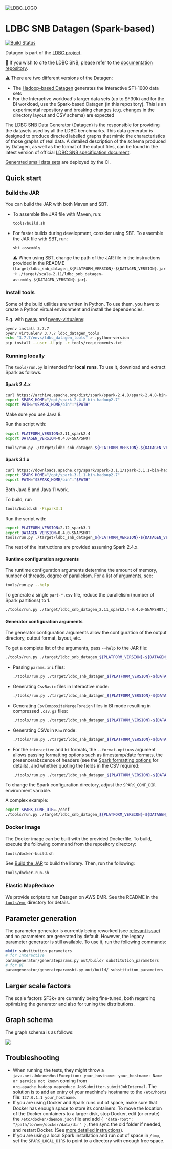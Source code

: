 ![LDBC_LOGO](https://raw.githubusercontent.com/wiki/ldbc/ldbc_snb_datagen/images/ldbc-logo.png)

# LDBC SNB Datagen (Spark-based)

[![Build Status](https://circleci.com/gh/ldbc/ldbc_snb_datagen.svg?style=svg)](https://circleci.com/gh/ldbc/ldbc_snb_datagen)

Datagen is part of the [LDBC project](http://www.ldbcouncil.org/).

:scroll: If you wish to cite the LDBC SNB, please refer to the [documentation repository](https://github.com/ldbc/ldbc_snb_docs#how-to-cite-ldbc-benchmarks).

:warning: There are two different versions of the Datagen:

* The [Hadoop-based Datagen](https://github.com/ldbc/ldbc_snb_datagen_hadoop/) generates the Interactive SF1-1000 data sets
* For the Interactive workload's larger data sets (up to SF30k) and for the BI workload, use the Spark-based Datagen (in this repository). This is an experimental repository and breaking changes (e.g. changes in the directory layout and CSV schema) are expected

The LDBC SNB Data Generator (Datagen) is the responsible for providing the datasets used by all the LDBC benchmarks. This data generator is designed to produce directed labelled graphs that mimic the characteristics of those graphs of real data. A detailed description of the schema produced by Datagen, as well as the format of the output files, can be found in the latest version of official [LDBC SNB specification document](https://github.com/ldbc/ldbc_snb_docs).

[Generated small data sets](https://ldbc.github.io/ldbc_snb_datagen/) are deployed by the CI.

## Quick start

### Build the JAR

You can build the JAR with both Maven and SBT.

* To assemble the JAR file with Maven, run:

    ```bash
    tools/build.sh
    ```

* For faster builds during development, consider using SBT. To assemble the JAR file with SBT, run:

    ```bash
    sbt assembly
    ```

    :warning: When using SBT, change the path of the JAR file in the instructions provided in the README (`target/ldbc_snb_datagen_${PLATFORM_VERSION}-${DATAGEN_VERSION}.jar` -> `./target/scala-2.11/ldbc_snb_datagen-assembly-${DATAGEN_VERSION}.jar`).

### Install tools

Some of the build utilities are written in Python. To use them, you have to create a Python virtual environment
and install the dependencies.

E.g. with [pyenv](https://github.com/pyenv/pyenv) and [pyenv-virtualenv](https://github.com/pyenv/pyenv-virtualenv):
```bash
pyenv install 3.7.7
pyenv virtualenv 3.7.7 ldbc_datagen_tools
echo "3.7.7/envs/ldbc_datagen_tools" > .python-version
pip install --user -U pip -r tools/requirements.txt
```
### Running locally

The `tools/run.py` is intended for **local runs**. To use it, download and extract Spark as follows.

#### Spark 2.4.x

```bash
curl https://archive.apache.org/dist/spark/spark-2.4.8/spark-2.4.8-bin-hadoop2.7.tgz | sudo tar -xz -C /opt/
export SPARK_HOME="/opt/spark-2.4.8-bin-hadoop2.7"
export PATH="$SPARK_HOME/bin":"$PATH"
```

Make sure you use Java 8.

Run the script with:

```bash
export PLATFORM_VERSION=2.11_spark2.4
export DATAGEN_VERSION=0.4.0-SNAPSHOT

tools/run.py ./target/ldbc_snb_datagen_${PLATFORM_VERSION}-${DATAGEN_VERSION}.jar <runtime configuration arguments> -- <generator configuration arguments>
```

#### Spark 3.1.x

```bash
curl https://downloads.apache.org/spark/spark-3.1.1/spark-3.1.1-bin-hadoop2.7.tgz | sudo tar -xz -C /opt/
export SPARK_HOME="/opt/spark-3.1.1-bin-hadoop2.7"
export PATH="$SPARK_HOME/bin":"$PATH"
```

Both Java 8 and Java 11 work.

To build, run

```bash
tools/build.sh -Pspark3.1
```

Run the script with:

```bash
export PLATFORM_VERSION=2.12_spark3.1
export DATAGEN_VERSION=0.4.0-SNAPSHOT
tools/run.py ./target/ldbc_snb_datagen_${PLATFORM_VERSION}-${DATAGEN_VERSION}.jar <runtime configuration arguments> -- <generator configuration arguments>
```

The rest of the instructions are provided assuming Spark 2.4.x.

#### Runtime configuration arguments

The runtime configuration arguments determine the amount of memory, number of threads, degree of parallelism. For a list of arguments, see:

```bash
tools/run.py --help
```

To generate a single `part-*.csv` file, reduce the parallelism (number of Spark partitions) to 1.

```bash
./tools/run.py ./target/ldbc_snb_datagen_2.11_spark2.4-0.4.0-SNAPSHOT.jar --parallelism 1 -- --format csv --scale-factor 0.003 --mode interactive
```
#### Generator configuration arguments

The generator configuration arguments allow the configuration of the output directory, output format, layout, etc.

To get a complete list of the arguments, pass `--help` to the JAR file:

```bash
./tools/run.py ./target/ldbc_snb_datagen_${PLATFORM_VERSION}-${DATAGEN_VERSION}.jar -- --help
```

* Passing `params.ini` files:

  ```bash
  ./tools/run.py ./target/ldbc_snb_datagen_${PLATFORM_VERSION}-${DATAGEN_VERSION}.jar -- --format csv --param-file params.ini
  ```

* Generating `CsvBasic` files in Interactive mode:

  ```bash
  ./tools/run.py ./target/ldbc_snb_datagen_${PLATFORM_VERSION}-${DATAGEN_VERSION}.jar -- --format csv --scale-factor 0.003 --explode-edges --explode-attrs --mode interactive
  ```

* Generating `CsvCompositeMergeForeign` files in BI mode resulting in compressed `.csv.gz` files:

  ```bash
  ./tools/run.py ./target/ldbc_snb_datagen_${PLATFORM_VERSION}-${DATAGEN_VERSION}.jar -- --format csv --scale-factor 0.003 --mode bi --format-options compression=gzip
  ```

* Generating CSVs in `Raw` mode:

  ```bash
  ./tools/run.py ./target/ldbc_snb_datagen_${PLATFORM_VERSION}-${DATAGEN_VERSION}.jar -- --format csv --scale-factor 0.003 --mode raw --output-dir sf0.003-raw
  ```

* For the `interactive` and `bi` formats, the `--format-options` argument allows passing formatting options such as timestamp/date formats, the presence/abscence of headers (see the [Spark formatting options](https://spark.apache.org/docs/2.4.8/api/scala/index.html#org.apache.spark.sql.DataFrameWriter) for details), and whether quoting the fields in the CSV required:

  ```bash
  ./tools/run.py ./target/ldbc_snb_datagen_${PLATFORM_VERSION}-${DATAGEN_VERSION}.jar -- --format csv --scale-factor 0.003 --mode interactive --format-options timestampFormat=MM/dd/YYYY\ HH:mm:ss,dateFormat=MM/dd/YYYY,header=false,quoteAll=true
  ```

To change the Spark configuration directory, adjust the `SPARK_CONF_DIR` environment variable.

A complex example:

```bash
export SPARK_CONF_DIR=./conf
./tools/run.py ./target/ldbc_snb_datagen_${PLATFORM_VERSION}-${DATAGEN_VERSION}.jar --parallelism 4 --memory 8G -- --format csv --format-options timestampFormat=MM/dd/YYYY\ HH:mm:ss,dateFormat=MM/dd/YYYY --explode-edges --explode-attrs --mode interactive --scale-factor 0.003
```

### Docker image

<!-- SNB Datagen images are available via [Docker Hub](https://hub.docker.com/r/ldbc/datagen/) (currently outdated). -->

The Docker image can be built with the provided Dockerfile. To build, execute the following command from the repository directory:

```bash
tools/docker-build.sh
```

See [Build the JAR](#build-the-jar) to build the library. Then, run the following:

```bash
tools/docker-run.sh
```

### Elastic MapReduce

We provide scripts to run Datagen on AWS EMR. See the README in the [`tools/emr`](tools/emr) directory for details.

## Parameter generation

The parameter generator is currently being reworked (see [relevant issue](https://github.com/ldbc/ldbc_snb_datagen/issues/83)) and no parameters are generated by default.
However, the legacy parameter generator is still available. To use it, run the following commands:

```bash
mkdir substitution_parameters
# for Interactive
paramgenerator/generateparams.py out/build/ substitution_parameters
# for BI
paramgenerator/generateparamsbi.py out/build/ substitution_parameters
```

## Larger scale factors

The scale factors SF3k+ are currently being fine-tuned, both regarding optimizing the generator and also for tuning the distributions.

## Graph schema

The graph schema is as follows:

![](https://raw.githubusercontent.com/ldbc/ldbc_snb_docs/dev/figures/schema-comfortable.png)

## Troubleshooting

* When running the tests, they might throw a `java.net.UnknownHostException: your_hostname: your_hostname: Name or service not known` coming from `org.apache.hadoop.mapreduce.JobSubmitter.submitJobInternal`. The solution is to add an entry of your machine's hostname to the `/etc/hosts` file: `127.0.1.1 your_hostname`.
* If you are using Docker and Spark runs out of space, make sure that Docker has enough space to store its containers. To move the location of the Docker containers to a larger disk, stop Docker, edit (or create) the `/etc/docker/daemon.json` file and add `{ "data-root": "/path/to/new/docker/data/dir" }`, then sync the old folder if needed, and restart Docker. (See [more detailed instructions](https://www.guguweb.com/2019/02/07/how-to-move-docker-data-directory-to-another-location-on-ubuntu/)).
* If you are using a local Spark installation and run out of space in `/tmp`, set the `SPARK_LOCAL_DIRS` to point to a directory with enough free space.
